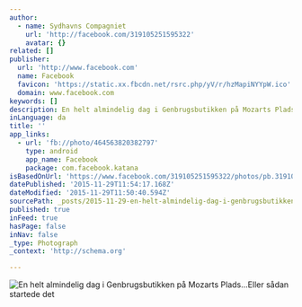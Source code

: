 ```yaml
---
author:
  - name: Sydhavns Compagniet
    url: 'http://facebook.com/319105251595322'
    avatar: {}
related: []
publisher:
  url: 'http://www.facebook.com'
  name: Facebook
  favicon: 'https://static.xx.fbcdn.net/rsrc.php/yV/r/hzMapiNYYpW.ico'
  domain: www.facebook.com
keywords: []
description: En helt almindelig dag i Genbrugsbutikken på Mozarts Plads...Eller sådan startede det
inLanguage: da
title: ''
app_links:
  - url: 'fb://photo/464563820382797'
    type: android
    app_name: Facebook
    package: com.facebook.katana
isBasedOnUrl: 'https://www.facebook.com/319105251595322/photos/pb.319105251595322.-2207520000.1448797815./464563820382797/?type=3&src=https%3A%2F%2Fscontent-arn2-1.xx.fbcdn.net%2Fhphotos-xfa1%2Ft31.0-8%2F12248146_464563820382797_8652636004112417979_o.jpg&smallsrc=https%3A%2F%2Fscontent-arn2-1.xx.fbcdn.net%2Fhphotos-xfa1%2Fv%2Ft1.0-9%2F12289462_464563820382797_8652636004112417979_n.jpg%3Foh%3Db893d5b3cb89b4b4b432d6f818e1094c%26oe%3D56D7DBD1&size=1360%2C2048&fbid=464563820382797'
datePublished: '2015-11-29T11:54:17.168Z'
dateModified: '2015-11-29T11:50:40.594Z'
sourcePath: _posts/2015-11-29-en-helt-almindelig-dag-i-genbrugsbutikken-pa-mozarts-plads.md
published: true
inFeed: true
hasPage: false
inNav: false
_type: Photograph
_context: 'http://schema.org'

---
```

![En helt almindelig dag i Genbrugsbutikken på Mozarts Plads&period;&period;&period;Eller sådan startede det](https://scontent.xx.fbcdn.net/hphotos-xfa1/t31.0-8/s720x720/12248146_464563820382797_8652636004112417979_o.jpg)
